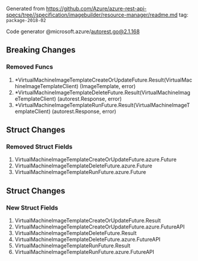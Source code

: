 Generated from https://github.com/Azure/azure-rest-api-specs/tree//specification/imagebuilder/resource-manager/readme.md tag: `package-2018-02`

Code generator @microsoft.azure/autorest.go@2.1.168

## Breaking Changes

### Removed Funcs

1. *VirtualMachineImageTemplateCreateOrUpdateFuture.Result(VirtualMachineImageTemplateClient) (ImageTemplate, error)
1. *VirtualMachineImageTemplateDeleteFuture.Result(VirtualMachineImageTemplateClient) (autorest.Response, error)
1. *VirtualMachineImageTemplateRunFuture.Result(VirtualMachineImageTemplateClient) (autorest.Response, error)

## Struct Changes

### Removed Struct Fields

1. VirtualMachineImageTemplateCreateOrUpdateFuture.azure.Future
1. VirtualMachineImageTemplateDeleteFuture.azure.Future
1. VirtualMachineImageTemplateRunFuture.azure.Future

## Struct Changes

### New Struct Fields

1. VirtualMachineImageTemplateCreateOrUpdateFuture.Result
1. VirtualMachineImageTemplateCreateOrUpdateFuture.azure.FutureAPI
1. VirtualMachineImageTemplateDeleteFuture.Result
1. VirtualMachineImageTemplateDeleteFuture.azure.FutureAPI
1. VirtualMachineImageTemplateRunFuture.Result
1. VirtualMachineImageTemplateRunFuture.azure.FutureAPI
